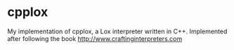 # cpplox

My implementation of cpplox, a Lox interpreter written in C++. Implemented after following the book http://www.craftinginterpreters.com
